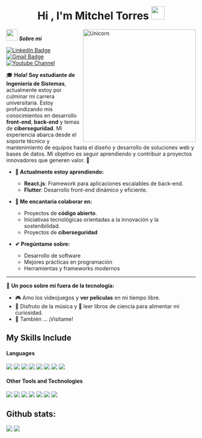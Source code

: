 <h1 align="center"><b>Hi , I'm Mitchel Torres </b><img src="https://media.giphy.com/media/hvRJCLFzcasrR4ia7z/giphy.gif" width="35"></h1>
<!--  -->
<img align="right" width=300px alt="Unicorn" src="https://c.tenor.com/GN73MKBawZYAAAAi/busy-cute.gif" />

<img src="https://media.giphy.com/media/ObNTw8Uzwy6KQ/giphy.gif" width="30px">&nbsp;***Sobre mi***
<br> 

[![Linkedin Badge](https://img.shields.io/badge/-MitchelTorres-blue?style=flat-square&logo=Linkedin&logoColor=white&link=https://www.linkedin.com/in/mitcheltorresp/)](https://www.linkedin.com/in/mitcheltorresp/) [![Gmail Badge](https://img.shields.io/badge/-mitchelmrtp@gmail.com-c14438?style=flat-square&logo=Gmail&logoColor=white&link=mailto:mitchelmrtp@gmail.com)](mailto:asterp04@gmail.com) [![Youtube Channel](https://img.shields.io/badge/-Mitchel%20Torres-c14438?style=flat-square&logo=Youtube&link=https://www.youtube.com/@Mitchelmrtp)](https://www.youtube.com/@Mitchelmrtp)


🎓 **Hola! Soy estudiante de Ingeniería de Sistemas**, actualmente estoy por culminar mi carrera universitaria. Estoy profundizando mis conocimientos en desarrollo **front-end**, **back-end** y temas de **ciberseguridad**. Mi experiencia abarca desde el soporte técnico y mantenimiento de equipos hasta el diseño y desarrollo de soluciones web y bases de datos. Mi objetivo es seguir aprendiendo y contribuir a proyectos innovadores que generen valor. 🚀

- **🌱 Actualmente estoy aprendiendo:**
	- **React.js**: Framework para aplicaciones escalables de back-end.  
	- **Flutter**: Desarrollo front-end dinámico y eficiente.


- **🤝 Me encantaría colaborar en:**

	-   Proyectos de **código abierto**.
	-   Iniciativas tecnológicas orientadas a la innovación y la sostenibilidad.
	-  Proyectos de **ciberseguridad**

- **✔ Pregúntame sobre:**
	- Desarrollo de software
	- Mejores prácticas en programación
	- Herramientas y frameworks modernos

----------

📌 **Un poco sobre mí fuera de la tecnología:**

-   🎮 Amo los videojuegos y **ver peliculas** en mi tiempo libre.
-   🎵 Disfruto de la música y 📖 leer libros de ciencia para alimentar mi curiosidad.
-   👾 También ... ¡Visítame!

## My Skills Include

<h4> Languages </h4>
<span> 
  <img src="https://img.shields.io/badge/react-%2320232a.svg?style=for-the-badge&logo=react&logoColor=%2361DAFB">
    <img src="https://img.shields.io/badge/Flutter-%2302569B.svg?style=for-the-badge&logo=Flutter&logoColor=white">
  <img src="https://img.shields.io/badge/HTML5-E34F26?style=for-the-badge&logo=html5&logoColor=white">
  <img src="https://img.shields.io/badge/JavaScript-F7DF1E?style=for-the-badge&logo=javascript&logoColor=black">
  <img src="https://img.shields.io/badge/Java-ED8B00?style=for-the-badge&logo=java&logoColor=white">
  <img src="https://img.shields.io/badge/python-3670A0?style=for-the-badge&logo=python&logoColor=ffdd54">
   <img src="https://img.shields.io/badge/Kali-Linux-268BEE?style=for-the-badge&logo=kalilinux&logoColor=white">
   <img src="https://img.shields.io/badge/-Arduino-00979D?style=for-the-badge&logo=Arduino&logoColor=white">
 

</span>
<h4> Other Tools and Technologies </h4>
<span>
  <img src="https://img.shields.io/badge/Git-F05032?style=for-the-badge&logo=git&logoColor=white">
  <img src="https://img.shields.io/badge/jira-%230A0FFF.svg?style=for-the-badge&logo=jira&logoColor=white">
  <img src="https://img.shields.io/badge/Notion-%23000000.svg?style=for-the-badge&logo=notion&logoColor=white">
  <img src="https://img.shields.io/badge/node.js-6DA55F?style=for-the-badge&logo=node.js&logoColor=white">
  <img src="https://img.shields.io/badge/MySQL-00000F?style=for-the-badge&logo=mysql&logoColor=white">
    <img src="https://img.shields.io/badge/azure-%230072C6.svg?style=for-the-badge&logo=microsoftazure&logoColor=white">
      <img src="https://img.shields.io/badge/ruby-%23CC342D.svg?style=for-the-badge&logo=ruby&logoColor=white">
</span>


<h2>Github stats:</h2> 

[![](https://github-readme-stats.vercel.app/api?username=Mitchelmrtp&show_icons=true&theme=tokyonight&hide_border=true&locale=en)](https://github.com/Mitchelmrtp)
[![](https://github-readme-streak-stats.herokuapp.com/?user=mitchelmrtp&theme=material-palenight)](https://github.com/Mitchelmrtp)
</div>
